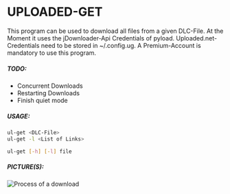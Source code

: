 # UPLOADED-GET

This program can be used to download all files from a given DLC-File. At the Moment it uses the jDownloader-Api Credentials of pyload. Uploaded.net-Credentials need to be stored in ~/.config.ug. A Premium-Account is mandatory to use this program.

##### TODO:

* Concurrent Downloads
* Restarting Downloads
* Finish quiet mode

##### USAGE:

```Bash
ul-get <DLC-File>
ul-get -l <List of Links>

ul-get [-h] [-l] file
```
##### PICTURE(S):
![Process of a download](http://fayesafe.org/img/screen.png)
